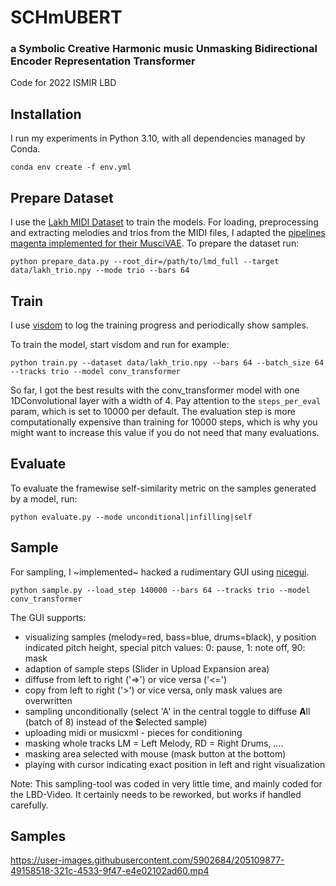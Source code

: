# SCHmUBERT
### a Symbolic Creative Harmonic music Unmasking Bidirectional Encoder Representation Transformer

Code for 2022 ISMIR LBD

## Installation
I run my experiments in Python 3.10, with all dependencies managed by Conda.

```conda env create -f env.yml```

## Prepare Dataset

I use the [Lakh MIDI Dataset](https://colinraffel.com/projects/lmd/) to train the models.
For loading, preprocessing and extracting melodies and trios from the MIDI files, I adapted the [pipelines magenta implemented for their MusciVAE](https://github.com/magenta/magenta/tree/main/magenta/models/music_vae).
To prepare the dataset run:

```python prepare_data.py --root_dir=/path/to/lmd_full --target data/lakh_trio.npy --mode trio --bars 64```

## Train

I use [visdom](https://github.com/fossasia/visdom) to log the training progress and periodically show samples.

To train the model, start visdom and run for example:

```python train.py --dataset data/lakh_trio.npy --bars 64 --batch_size 64 --tracks trio --model conv_transformer```

So far, I got the best results with the conv_transformer model with one 1DConvolutional layer with a width of 4.
Pay attention to the ```steps_per_eval``` param, which is set to 10000 per default.
The evaluation step is more computationally expensive than training for 10000 steps, which is why you might want to increase this value if you do not need that many evaluations.


## Evaluate

To evaluate the framewise self-similarity metric on the samples generated by a model, run:

```python evaluate.py --mode unconditional|infilling|self```

## Sample

For sampling, I ~implemented~ hacked a rudimentary GUI using [nicegui](https://github.com/zauberzeug/nicegui).

```python sample.py --load_step 140000 --bars 64 --tracks trio --model conv_transformer```

The GUI supports:
  * visualizing samples (melody=red, bass=blue, drums=black), y position indicated pitch height, special pitch values: 0: pause, 1: note off, 90: mask
  * adaption of sample steps (Slider in Upload Expansion area)
  * diffuse from left to right ('=>') or vice versa ('<=')
  * copy from left to right ('>') or vice versa, only mask values are overwritten
  * sampling unconditionally (select 'A' in the central toggle to diffuse **A**ll (batch of 8) instead of the **S**elected sample)
  * uploading midi or musicxml - pieces for conditioning
  * masking whole tracks LM = Left Melody, RD = Right Drums, ....
  * masking area selected with mouse (mask button at the bottom)
  * playing with cursor indicating exact position in left and right visualization

Note: This sampling-tool was coded in very little time, and mainly coded for the LBD-Video.
It certainly needs to be reworked, but works if handled carefully.

## Samples


https://user-images.githubusercontent.com/5902684/205109877-49158518-321c-4533-9f47-e4e02102ad60.mp4


